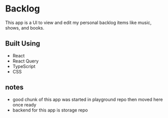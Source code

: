 # Backlog

This app is a UI to view and edit my personal backlog items like music, shows, and books.

## Built Using
- React
- React Query
- TypeScript
- CSS

## notes
- good chunk of this app was started in playground repo then moved here once ready
- backend for this app is storage repo